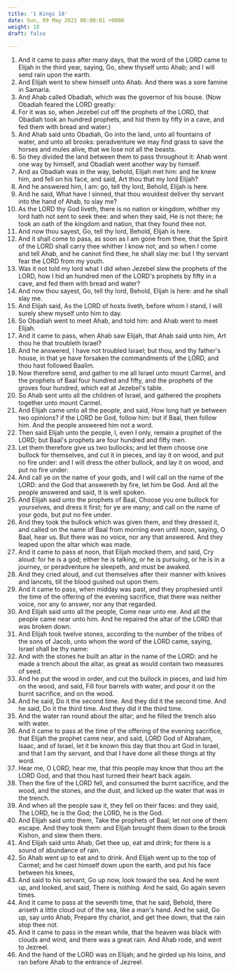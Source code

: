 ```yaml
---
title: '1 Kings 18'
date: Sun, 09 May 2021 00:00:01 +0000
weight: 18
draft: false
  
---
```


1. And it came to pass after many days, that the word of the LORD came to Elijah in the third year, saying, Go, shew thyself unto Ahab; and I will send rain upon the earth.
2. And Elijah went to shew himself unto Ahab. And there was a sore famine in Samaria.
3. And Ahab called Obadiah, which was the governor of his house. (Now Obadiah feared the LORD greatly:
4. For it was so, when Jezebel cut off the prophets of the LORD, that Obadiah took an hundred prophets, and hid them by fifty in a cave, and fed them with bread and water.)
5. And Ahab said unto Obadiah, Go into the land, unto all fountains of water, and unto all brooks: peradventure we may find grass to save the horses and mules alive, that we lose not all the beasts.
6. So they divided the land between them to pass throughout it: Ahab went one way by himself, and Obadiah went another way by himself.
7. And as Obadiah was in the way, behold, Elijah met him: and he knew him, and fell on his face, and said, Art thou that my lord Elijah?
8. And he answered him, I am: go, tell thy lord, Behold, Elijah is here.
9. And he said, What have I sinned, that thou wouldest deliver thy servant into the hand of Ahab, to slay me?
10. As the LORD thy God liveth, there is no nation or kingdom, whither my lord hath not sent to seek thee: and when they said, He is not there; he took an oath of the kingdom and nation, that they found thee not.
11. And now thou sayest, Go, tell thy lord, Behold, Elijah is here.
12. And it shall come to pass, as soon as I am gone from thee, that the Spirit of the LORD shall carry thee whither I know not; and so when I come and tell Ahab, and he cannot find thee, he shall slay me: but I thy servant fear the LORD from my youth.
13. Was it not told my lord what I did when Jezebel slew the prophets of the LORD, how I hid an hundred men of the LORD's prophets by fifty in a cave, and fed them with bread and water?
14. And now thou sayest, Go, tell thy lord, Behold, Elijah is here: and he shall slay me.
15. And Elijah said, As the LORD of hosts liveth, before whom I stand, I will surely shew myself unto him to day.
16. So Obadiah went to meet Ahab, and told him: and Ahab went to meet Elijah.
17. And it came to pass, when Ahab saw Elijah, that Ahab said unto him, Art thou he that troubleth Israel?
18. And he answered, I have not troubled Israel; but thou, and thy father's house, in that ye have forsaken the commandments of the LORD, and thou hast followed Baalim.
19. Now therefore send, and gather to me all Israel unto mount Carmel, and the prophets of Baal four hundred and fifty, and the prophets of the groves four hundred, which eat at Jezebel's table.
20. So Ahab sent unto all the children of Israel, and gathered the prophets together unto mount Carmel.
21. And Elijah came unto all the people, and said, How long halt ye between two opinions? if the LORD be God, follow him: but if Baal, then follow him. And the people answered him not a word.
22. Then said Elijah unto the people, I, even I only, remain a prophet of the LORD; but Baal's prophets are four hundred and fifty men.
23. Let them therefore give us two bullocks; and let them choose one bullock for themselves, and cut it in pieces, and lay it on wood, and put no fire under: and I will dress the other bullock, and lay it on wood, and put no fire under:
24. And call ye on the name of your gods, and I will call on the name of the LORD: and the God that answereth by fire, let him be God. And all the people answered and said, It is well spoken.
25. And Elijah said unto the prophets of Baal, Choose you one bullock for yourselves, and dress it first; for ye are many; and call on the name of your gods, but put no fire under.
26. And they took the bullock which was given them, and they dressed it, and called on the name of Baal from morning even until noon, saying, O Baal, hear us. But there was no voice, nor any that answered. And they leaped upon the altar which was made.
27. And it came to pass at noon, that Elijah mocked them, and said, Cry aloud: for he is a god; either he is talking, or he is pursuing, or he is in a journey, or peradventure he sleepeth, and must be awaked.
28. And they cried aloud, and cut themselves after their manner with knives and lancets, till the blood gushed out upon them.
29. And it came to pass, when midday was past, and they prophesied until the time of the offering of the evening sacrifice, that there was neither voice, nor any to answer, nor any that regarded.
30. And Elijah said unto all the people, Come near unto me. And all the people came near unto him. And he repaired the altar of the LORD that was broken down.
31. And Elijah took twelve stones, according to the number of the tribes of the sons of Jacob, unto whom the word of the LORD came, saying, Israel shall be thy name:
32. And with the stones he built an altar in the name of the LORD: and he made a trench about the altar, as great as would contain two measures of seed.
33. And he put the wood in order, and cut the bullock in pieces, and laid him on the wood, and said, Fill four barrels with water, and pour it on the burnt sacrifice, and on the wood.
34. And he said, Do it the second time. And they did it the second time. And he said, Do it the third time. And they did it the third time.
35. And the water ran round about the altar; and he filled the trench also with water.
36. And it came to pass at the time of the offering of the evening sacrifice, that Elijah the prophet came near, and said, LORD God of Abraham, Isaac, and of Israel, let it be known this day that thou art God in Israel, and that I am thy servant, and that I have done all these things at thy word.
37. Hear me, O LORD, hear me, that this people may know that thou art the LORD God, and that thou hast turned their heart back again.
38. Then the fire of the LORD fell, and consumed the burnt sacrifice, and the wood, and the stones, and the dust, and licked up the water that was in the trench.
39. And when all the people saw it, they fell on their faces: and they said, The LORD, he is the God; the LORD, he is the God.
40. And Elijah said unto them, Take the prophets of Baal; let not one of them escape. And they took them: and Elijah brought them down to the brook Kishon, and slew them there.
41. And Elijah said unto Ahab, Get thee up, eat and drink; for there is a sound of abundance of rain.
42. So Ahab went up to eat and to drink. And Elijah went up to the top of Carmel; and he cast himself down upon the earth, and put his face between his knees,
43. And said to his servant, Go up now, look toward the sea. And he went up, and looked, and said, There is nothing. And he said, Go again seven times.
44. And it came to pass at the seventh time, that he said, Behold, there ariseth a little cloud out of the sea, like a man's hand. And he said, Go up, say unto Ahab, Prepare thy chariot, and get thee down, that the rain stop thee not.
45. And it came to pass in the mean while, that the heaven was black with clouds and wind, and there was a great rain. And Ahab rode, and went to Jezreel.
46. And the hand of the LORD was on Elijah; and he girded up his loins, and ran before Ahab to the entrance of Jezreel.
